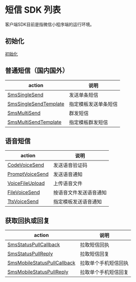 # 短信 SDK 列表

客户端SDK目前是指微信小程序端的运行环境。

## 初始化
[初始化](./初始化.md)

## 普通短信（国内国外）

| action | 说明
| --- | ---
| [SmsSingleSend](./发送单条短信.md) | 发送单条短信
| [SmsSingleSendTemplate](./指定模板发送单条短信.md) | 指定模板发送单条短信
| [SmsMultiSend](./群发短信.md) | 群发短信
| [SmsMultiSendTemplate](./指定模板群发短信.md) | 指定模板群发短信

## 语音短信

| action | 说明
| --- | ---
| [CodeVoiceSend](./发送语音验证码.md) | 发送语音验证码
| [PromptVoiceSend](./发送语音通知.md) | 发送语音通知
| [VoiceFileUpload](./上传语音文件.md) | 上传语音文件
| [FileVoiceSend](./按语音文件发送语音通知.md) | 按语音文件发送语音通知
| [TtsVoiceSend](./指定模板发送语音通知.md) | 指定模板发送语音通知

## 获取回执或回复

| action | 说明
| --- | ---
| [SmsStatusPullCallback](./拉取短信回执.md) | 拉取短信回执
| [SmsStatusPullReply](./拉取短信回复.md) | 拉取短信回复
| [SmsMobileStatusPullCallback](./拉取单个手机短信回执.md) | 拉取单个手机短信回执
| [SmsMobileStatusPullReply](./拉取单个手机短信回复.md) | 拉取单个手机短信回复
